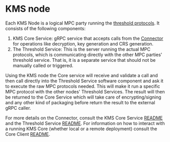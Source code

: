 # KMS node

Each KMS Node is a logical MPC party running the [threshold protocols](../getting-started/concepts.md).
It consists of the following components:
1. KMS Core Service: gRPC service that accepts calls from the [Connector](./connector.md) for operations like decryption, key generation and CRS generation.
2. The Threshold Service: This is the server running the actual MPC protocols, which is communicating directly with the other MPC parties' threshold service. That is, it is a separate service that should not be manually called or triggered.

Using the KMS node the Core service will receive and validate a call and then call directly into the Threshold Service software component and ask it to execute the raw MPC protocols needed. This will make it run a specific MPC protocol with the other nodes' Threshold Services. The result will then be returned to the Core Service which will take care of encrypting/signing and any other kind of packaging before return the result to the external gRPC caller.

For more details on the Connector, consult the KMS Core Service [README](../../core/service/README.md) and the Threshold Service [README](../../core/threshold/README.md). For information on how to interact with a running KMS Core (whether local or a remote deployment) consult the Core Client [README](../../core-client/README.md).